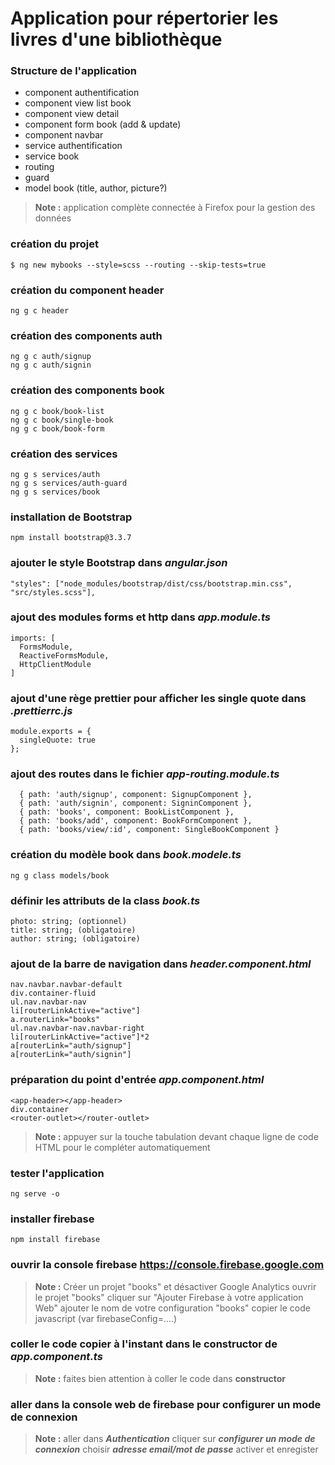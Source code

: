 # Application pour répertorier les livres d'une bibliothèque

### Structure de l'application

- component authentification
- component view list book
- component view detail
- component form book (add & update)
- component navbar
- service authentification
- service book
- routing
- guard
- model book (title, author, picture?)

> **Note :** application complète connectée à Firefox pour la gestion des données

### création du projet

```
$ ng new mybooks --style=scss --routing --skip-tests=true
```

### création du component header

```
ng g c header
```

### création des components auth

```
ng g c auth/signup
ng g c auth/signin
```

### création des components book

```
ng g c book/book-list
ng g c book/single-book
ng g c book/book-form
```

### création des services

```
ng g s services/auth
ng g s services/auth-guard
ng g s services/book
```

### installation de Bootstrap

```
npm install bootstrap@3.3.7
```

### ajouter le style Bootstrap dans **_angular.json_**

```
"styles": ["node_modules/bootstrap/dist/css/bootstrap.min.css", "src/styles.scss"],
```

### ajout des modules forms et http dans **_app.module.ts_**

```
imports: [
  FormsModule,
  ReactiveFormsModule,
  HttpClientModule
]
```

### ajout d'une rège prettier pour afficher les single quote dans **_.prettierrc.js_**

```
module.exports = {
  singleQuote: true
};
```

### ajout des routes dans le fichier **_app-routing.module.ts_**

```
  { path: 'auth/signup', component: SignupComponent },
  { path: 'auth/signin', component: SigninComponent },
  { path: 'books', component: BookListComponent },
  { path: 'books/add', component: BookFormComponent },
  { path: 'books/view/:id', component: SingleBookComponent }
```

### création du modèle book dans **_book.modele.ts_**

```
ng g class models/book
```

### définir les attributs de la class **_book.ts_**

```
photo: string; (optionnel)
title: string; (obligatoire)
author: string; (obligatoire)
```

### ajout de la barre de navigation dans **_header.component.html_**

```
nav.navbar.navbar-default
div.container-fluid
ul.nav.navbar-nav
li[routerLinkActive="active"]
a.routerLink="books"
ul.nav.navbar-nav.navbar-right
li[routerLinkActive="active"]*2
a[routerLink="auth/signup"]
a[routerLink="auth/signin"]
```

### préparation du point d'entrée **_app.component.html_**

```
<app-header></app-header>
div.container
<router-outlet></router-outlet>
```

> **Note :** appuyer sur la touche tabulation devant chaque ligne de code HTML pour le compléter automatiquement

### tester l'application

```
ng serve -o
```

### installer firebase

```
npm install firebase
```

### ouvrir la console firebase https://console.firebase.google.com

> **Note :** Créer un projet "books" et désactiver Google Analytics
> ouvrir le projet "books"
> cliquer sur "Ajouter Firebase à votre application Web"
> ajouter le nom de votre configuration "books"
> copier le code javascript (var firebaseConfig=....)

### coller le code copier à l'instant dans le constructor de **_app.component.ts_**

> **Note :** faites bien attention à coller le code dans **constructor**

### aller dans la console web de firebase pour configurer un mode de connexion

> **Note :** aller dans **_Authentication_**
> cliquer sur **_configurer un mode de connexion_**
> choisir **_adresse email/mot de passe_**
> activer et enregister
